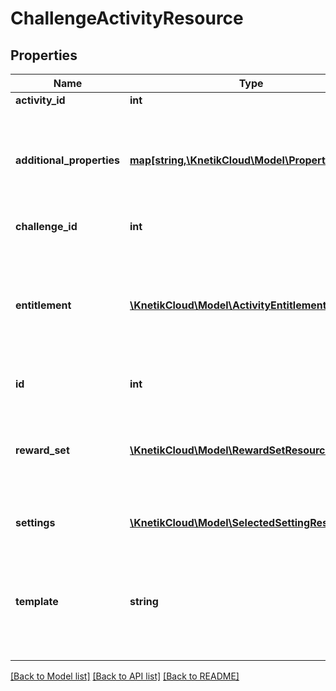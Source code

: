 # ChallengeActivityResource

## Properties
Name | Type | Description | Notes
------------ | ------------- | ------------- | -------------
**activity_id** | **int** | The id of the activity | 
**additional_properties** | [**map[string,\KnetikCloud\Model\Property]**](Property.md) | A map of additional properties, keyed on the property name.  Must match the names and types defined in the template for this item type | [optional] 
**challenge_id** | **int** | The id of the challenge | [optional] 
**entitlement** | [**\KnetikCloud\Model\ActivityEntitlementResource**](ActivityEntitlementResource.md) | The entitlement item needed to participate in the activity as part of this event. Null indicates free entry. When creating/updating only id is used. Item must be pre-existing | [optional] 
**id** | **int** | The unique ID for this resource | [optional] 
**reward_set** | [**\KnetikCloud\Model\RewardSetResource**](RewardSetResource.md) | The rewards to give at the end of each occurence of the activity. When creating/updating only id is used. Reward set must be pre-existing | [optional] 
**settings** | [**\KnetikCloud\Model\SelectedSettingResource[]**](SelectedSettingResource.md) | The list of settings and the select options | [optional] 
**template** | **string** | A challenge activity template this challenge activity is validated against (private). May be null and no validation of additional_properties will be done | [optional] 

[[Back to Model list]](../README.md#documentation-for-models) [[Back to API list]](../README.md#documentation-for-api-endpoints) [[Back to README]](../README.md)


